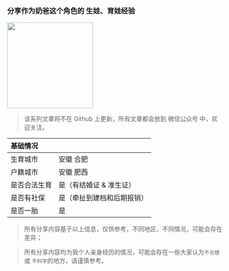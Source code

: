 ### 分享作为奶爸这个角色的 生娃、育娃经验

<img src="https://raw.githubusercontent.com/twoer/dads/master/images/qrcode_for_gh_4e734ed7f5e0_1280.jpg" width = "200px" />

> 该系列文章将不在 Github 上更新，所有文章都会放到 微信公众号 中，欢迎关注。




| 基础情况|  |
|:--------|:--------|
|  生育城市  |  安徽 合肥   |
|  户籍城市  |  安徽 肥西   |
|  是否合法生育   |  是（有结婚证 & 准生证）   |
|  是否有社保   |  是（牵扯到建档和后期报销）   |
|  是否一胎   |  是   |

>  所有分享内容基于以上信息，仅供参考，不同地区、不同情况，可能会存在差异；

>  所有分享内容均为我个人亲身经历的情况，可能会存在一些大家认为`不合理` 或 `不科学`的地方，请谨慎参考。

